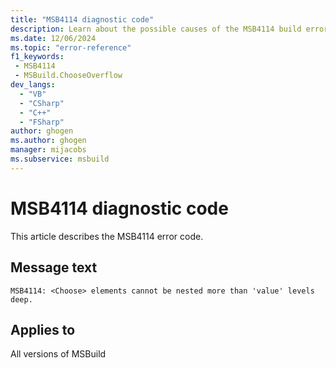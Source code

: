 ```yaml
---
title: "MSB4114 diagnostic code"
description: Learn about the possible causes of the MSB4114 build error, and get troubleshooting tips.
ms.date: 12/06/2024
ms.topic: "error-reference"
f1_keywords:
 - MSB4114
 - MSBuild.ChooseOverflow
dev_langs:
  - "VB"
  - "CSharp"
  - "C++"
  - "FSharp"
author: ghogen
ms.author: ghogen
manager: mijacobs
ms.subservice: msbuild
---
```


# MSB4114 diagnostic code

<!-- :::ErrorDefinitionDescription::: -->
<!-- :::editable-content name="introDescription"::: -->
This article describes the MSB4114 error code.
<!-- :::editable-content-end::: -->

## Message text

`MSB4114: <Choose> elements cannot be nested more than 'value' levels deep.`

<!-- :::editable-content name="postOutputDescription"::: -->
<!--
{StrBegin="MSB4114: "}UE: This message appears if the project file contains unreasonably nested Choose elements.
    LOCALIZATION: Do not localize "Choose" as it is an XML element name.
-->
<!-- :::editable-content-end::: -->
<!-- :::ErrorDefinitionDescription-end::: -->

## Applies to

All versions of MSBuild
